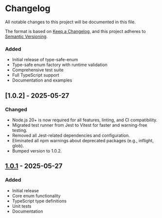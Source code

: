 # Changelog

All notable changes to this project will be documented in this file.

The format is based on [Keep a Changelog](https://keepachangelog.com/en/1.0.1/),
and this project adheres to [Semantic Versioning](https://semver.org/spec/v2.0.0.html).

### Added
- Initial release of type-safe-enum
- Type-safe enum factory with runtime validation
- Comprehensive test suite
- Full TypeScript support
- Documentation and examples

## [1.0.2] - 2025-05-27

### Changed
- Node.js 20+ is now required for all features, linting, and CI compatibility.
- Migrated test runner from Jest to Vitest for faster and warning-free testing.
- Removed all Jest-related dependencies and configuration.
- Eliminated all npm warnings about deprecated packages (e.g., inflight, glob).
- Bumped version to 1.0.2.

## [1.0.1] - 2025-05-27

### Added
- Initial release
- Core enum functionality
- TypeScript type definitions
- Unit tests
- Documentation

[Unreleased]: https://github.com/elfrevaldes/safe-enum/compare/v1.0.1...HEAD
[1.0.1]: https://github.com/elfrevaldes/safe-enum/releases/tag/v1.0.1
